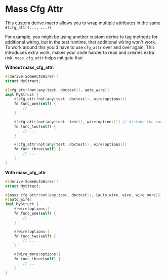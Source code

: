 Mass Cfg Attr
=============

This custom derive macro allows you to wrap multiple attributes in the same `#[cfg_attr(..., ...)]`

For example, you might be using another custom derive to tag methods for additional wiring, but in the test runtime, 
that additional wiring won't work. To work around this you'd have to use `cfg_attr` over and over again. This introduces
extra work, makes your code harder to read and creates extra risk. `mass_cfg_attr` helps mitigate that:

**Without mass_cfg_attr**:
```rust
#[derive(SomeAutoWirer)]
struct MyStruct;

#[cfg_attr(not(any(test, doctest)), auto_wire)]
impl MyStruct {
    #[cfg_attr(not(any(test, doctest)), wire(options))]
    fn func_one(self) {
        // ...
    }

    #[cfg_attr(not(any(test, test)), wire(options))] // mistake the compiler won't see
    fn func_two(self) {
        // ...
    }

    #[cfg_attr(not(any(test, doctest)), wire(options))]
    fn func_three(self) {
        // ...
    }
}
```

**With mass_cfg_attr**

```rust
#[derive(SomeAutoWirer)]
struct MyStruct;

#[mass_cfg_attr(not(any(test, doctest)), [auto_wire, wire, wire_more])]
#[auto_wire]
impl MyStruct {
    #[wire(options)]
    fn func_one(self) {
        // ...
    }

    #[wire(options)]
    fn func_two(self) {
        // ...
    }

    #[wire_more(options)]
    fn func_three(self) {
        // ...
    }
}
```
